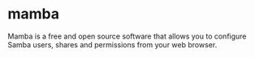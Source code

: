 # mamba
Mamba is a free and open source software that allows you to configure Samba users, shares and permissions from your web browser.
